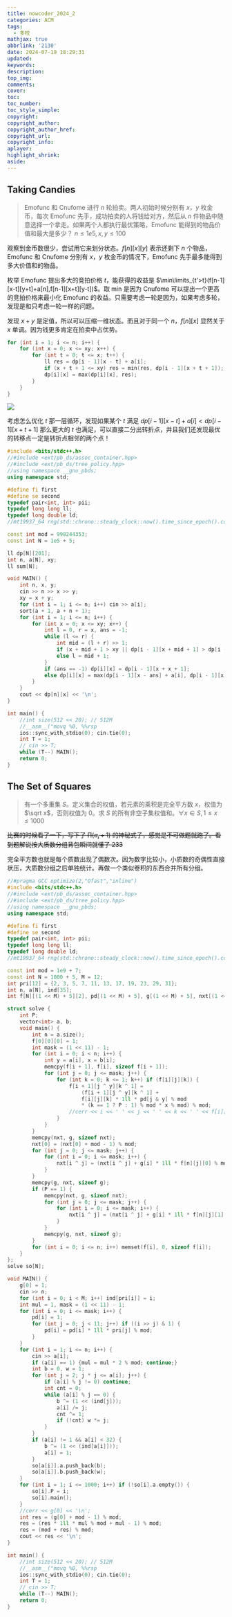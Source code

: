 ```yaml
---
title: nowcoder_2024_2
categories: ACM
tags:
  - 多校
mathjax: true
abbrlink: '2130'
date: 2024-07-19 18:29:31
updated:
keywords:
description:
top_img:
comments:
cover:
toc:
toc_number:
toc_style_simple:
copyright:
copyright_author:
copyright_author_href:
copyright_url:
copyright_info:
aplayer:
highlight_shrink:
aside:
---
```

## Taking Candies 
> Emofunc 和 Cnufome 进行 $n$ 轮拍卖。两人初始时候分别有 $x$，$y$ 枚金币，每次 Emofunc 先手，成功拍卖的人将钱给对方，然后从 $n$ 件物品中随意选择一个拿走。如果两个人都执行最优策略，Emofunc 能得到的物品价值和最大是多少？  $n\le1e5,x,y\le 100$  

观察到金币数很少，尝试用它来划分状态。$f[n][x][y]$ 表示还剩下 $n$ 个物品，Emofunc 和 Cnufome 分别有 $x$，$y$ 枚金币的情况下，Emofunc 先手最多能得到多大价值和的物品。  

枚举 Emofunc 提出多大的竞拍价格 $t$，能获得的收益是 $\min\limits_{t'>t}(f[n-1][x-t][y+t]+a[n],f[n-1][x+t][y-t])$。取 min 是因为 Cnufome 可以提出一个更高的竞拍价格来最小化 Emofunc 的收益。只需要考虑一轮是因为，如果考虑多轮，发现是和只考虑一轮一样的问题。  

发现 $x+y$ 是定值，所以可以压缩一维状态。而且对于同一个 $n$，$f[n][x]$ 显然关于 $x$ 单调。因为钱更多肯定在拍卖中占优势。  

```cpp
for (int i = 1; i <= n; i++) {
    for (int x = 0; x <= xy; x++) {
        for (int t = 0; t <= x; t++) {
            ll res = dp[i - 1][x - t] + a[i];
            if (x + t + 1 <= xy) res = min(res, dp[i - 1][x + t + 1]);
            dp[i][x] = max(dp[i][x], res);
        }
    }
}
```
![](/img/TakingCandies.png)

考虑怎么优化 $t$ 那一层循环，发现如果某个 $t$ 满足 $dp[i - 1][x - t] + a[i]<dp[i - 1][x + t + 1]$ 那么更大的 $t$ 也满足，可以直接二分出转折点，并且我们还发现最优的转移点一定是转折点相邻的两个点！  

```cpp
#include <bits/stdc++.h>
//#include <ext/pb_ds/assoc_container.hpp>
//#include <ext/pb_ds/tree_policy.hpp>
//using namespace __gnu_pbds;
using namespace std;

#define fi first
#define se second
typedef pair<int, int> pii;
typedef long long ll;
typedef long double ld;
//mt19937_64 rng(std::chrono::steady_clock::now().time_since_epoch().count());

const int mod = 998244353;
const int N = 1e5 + 5;

ll dp[N][201];
int n, a[N], xy;
ll sum[N];

void MAIN() {
    int n, x, y;
    cin >> n >> x >> y;
    xy = x + y;
    for (int i = 1; i <= n; i++) cin >> a[i];
    sort(a + 1, a + n + 1);
    for (int i = 1; i <= n; i++) {
        for (int x = 0; x <= xy; x++) {
            int l = 0, r = x, ans = -1;
            while (l <= r) {
                int mid = (l + r) >> 1;
                if (x + mid + 1 > xy || dp[i - 1][x + mid + 1] > dp[i - 1][x - mid] + a[i]) r = mid - 1, ans = mid;
                else l = mid + 1;
            }
            if (ans == -1) dp[i][x] = dp[i - 1][x + x + 1];
            else dp[i][x] = max(dp[i - 1][x - ans] + a[i], dp[i - 1][x + ans]);
        }
    }
    cout << dp[n][x] << '\n';
}

int main() {
    //int size(512 << 20); // 512M
    //__asm__("movq %0, %%rsp
    ios::sync_with_stdio(0); cin.tie(0);
    int T = 1;
    // cin >> T;
    while (T--) MAIN();
    return 0;
}
```

## The Set of Squares
> 有一个多重集 $S$。定义集合的权值，若元素的乘积是完全平方数 $x$，权值为 $\sqrt x$，否则权值为 $0$。求 $S$ 的所有非空子集权值和。$\forall x\in S,1\le x\le 1000$

~~比赛的时候看了一下，写下了 $\prod(a_i+1)$ 的神秘式子，感觉是不可做题就跑了。看到题解说按大质数分组背包瞬间就懂了 233~~

完全平方数也就是每个质数出现了偶数次。因为数字比较小，小质数的奇偶性直接状压，大质数分组之后单独统计。再做一个类似卷积的东西合并所有分组。

```cpp
//#pragma GCC optimize(2,"Ofast","inline")
#include <bits/stdc++.h>
//#include <ext/pb_ds/assoc_container.hpp>
//#include <ext/pb_ds/tree_policy.hpp>
//using namespace __gnu_pbds;
using namespace std;

#define fi first
#define se second
typedef pair<int, int> pii;
typedef long long ll;
typedef long double ld;
//mt19937_64 rng(std::chrono::steady_clock::now().time_since_epoch().count());

const int mod = 1e9 + 7;
const int N = 1000 + 5, M = 12;
int pri[12] = {2, 3, 5, 7, 11, 13, 17, 19, 23, 29, 31};
int n, a[N], ind[35];
int f[N][(1 << M) + 5][2], pd[(1 << M) + 5], g[(1 << M) + 5], nxt[(1 << M) + 5];

struct solve {
    int P;
    vector<int> a, b;
    void main() {
        int n = a.size();
        f[0][0][0] = 1;
        int mask = (1 << 11) - 1;
        for (int i = 0; i < n; i++) {
            int y = a[i], x = b[i];
            memcpy(f[i + 1], f[i], sizeof f[i + 1]);
            for (int j = 0; j <= mask; j++) {
                for (int k = 0; k <= 1; k++) if (f[i][j][k]) {
                    f[i + 1][j ^ y][k ^ 1] = 
                        (f[i + 1][j ^ y][k ^ 1] + 
                        f[i][j][k] * 1ll * pd[j & y] % mod 
                        * (k == 1 ? P : 1) % mod * x % mod) % mod;
                    //cerr << i << ' ' << j << ' ' << k << ' ' << f[i][j][k] << '\n';
                }
            }
        }
        memcpy(nxt, g, sizeof nxt);
        nxt[0] = (nxt[0] + mod - 1) % mod;
        for (int j = 0; j <= mask; j++) {
            for (int i = 0; i <= mask; i++) {
                nxt[i ^ j] = (nxt[i ^ j] + g[i] * 1ll * f[n][j][0] % mod * pd[i & j] % mod) % mod;
            }
        }
        memcpy(g, nxt, sizeof g);
        if (P == 1) {
            memcpy(nxt, g, sizeof nxt);
            for (int j = 0; j <= mask; j++) {
                for (int i = 0; i <= mask; i++) {
                    nxt[i ^ j] = (nxt[i ^ j] + g[i] * 1ll * f[n][j][1] % mod * pd[i & j] % mod) % mod;
                }
            }
            memcpy(g, nxt, sizeof g);
        }
        for (int i = 0; i <= n; i++) memset(f[i], 0, sizeof f[i]);
    }
};
solve so[N];

void MAIN() {
    g[0] = 1;
    cin >> n;
    for (int i = 0; i < M; i++) ind[pri[i]] = i;
    int mul = 1, mask = (1 << 11) - 1;
    for (int i = 0; i <= mask; i++) {
        pd[i] = 1;
        for (int j = 0; j < 11; j++) if ((i >> j) & 1) {
            pd[i] = pd[i] * 1ll * pri[j] % mod;
        }
    }
    for (int i = 1; i <= n; i++) {
        cin >> a[i];
        if (a[i] == 1) {mul = mul * 2 % mod; continue;}
        int b = 0, w = 1;
        for (int j = 2; j * j <= a[i]; j++) {
            if (a[i] % j != 0) continue;
            int cnt = 0;
            while (a[i] % j == 0) {
                b ^= (1 << (ind[j]));
                a[i] /= j;
                cnt ^= 1;
                if (!cnt) w *= j;
            }
        }
        if (a[i] != 1 && a[i] < 32) {
            b ^= (1 << (ind[a[i]]));
            a[i] = 1;
        }
        so[a[i]].a.push_back(b);
        so[a[i]].b.push_back(w);
    }
    for (int i = 1; i <= 1000; i++) if (!so[i].a.empty()) {
        so[i].P = i;
        so[i].main();
    }
    //cerr << g[0] << '\n';
    int res = (g[0] + mod - 1) % mod;
    res = (res * 1ll * mul % mod + mul - 1) % mod;
    res = (mod + res) % mod;
    cout << res << '\n';
}

int main() {
    //int size(512 << 20); // 512M
    //__asm__("movq %0, %%rsp
    ios::sync_with_stdio(0); cin.tie(0);
    int T = 1;
    // cin >> T;
    while (T--) MAIN();
    return 0;
}
```